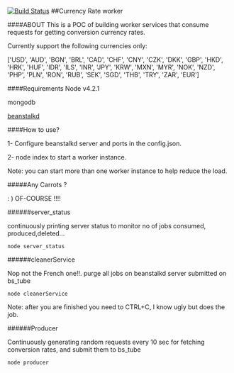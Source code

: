 
[![Build Status](https://travis-ci.org/ka-sh/DQQABwAACgYJCgwCBA8JBg.svg?branch=master)](https://travis-ci.org/ka-sh/DQQABwAACgYJCgwCBA8JBg)
##Currency Rate worker

####ABOUT
This is a POC of building worker services that consume requests for getting conversion currency rates.


Currently support the following currencies only:


['USD', 'AUD', 'BGN', 'BRL', 'CAD', 'CHF', 'CNY', 'CZK', 'DKK',
'GBP', 'HKD', 'HRK', 'HUF', 'IDR', 'ILS', 'INR', 'JPY',
'KRW', 'MXN', 'MYR', 'NOK', 'NZD', 'PHP', 'PLN', 'RON',
'RUB', 'SEK', 'SGD', 'THB', 'TRY', 'ZAR', 'EUR']

####Requirements
Node v4.2.1

mongodb

[beanstalkd](http://kr.github.io/beanstalkd/)

####How to use?

1- Configure beanstalkd server and ports in the config.json.


2- node index to start a worker instance.

Note: you can start more than one worker instance to help reduce the load.

#####Any Carrots ?

: )  OF-COURSE !!!!

######server_status

continuously printing server status to monitor no of jobs consumed, produced,deleted...

```
node server_status  
```
######cleanerService

Nop not the French one!!. purge all jobs on beanstalkd server submitted on bs_tube <check config.json>

```
node cleanerService
```
Note: after you are finished you need to CTRL+C, I know ugly but does the job.

######Producer

Continuously generating random requests every 10 sec for fetching conversion rates, and submit them to bs_tube <check config.json>

```
node producer
```
